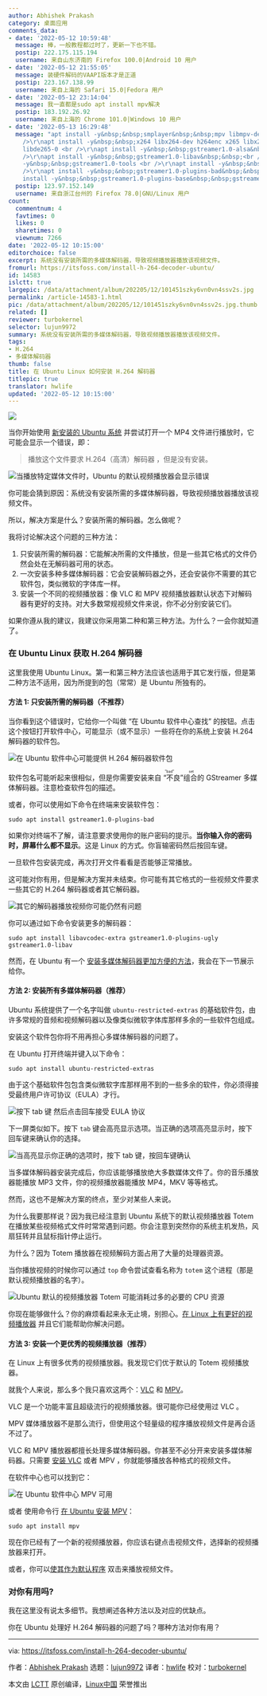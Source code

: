 ```yaml
---
author: Abhishek Prakash
category: 桌面应用
comments_data:
- date: '2022-05-12 10:59:48'
  message: 棒，一般教程都过时了，更新一下也不错。
  postip: 222.175.115.194
  username: 来自山东济南的 Firefox 100.0|Android 10 用户
- date: '2022-05-12 21:55:05'
  message: 装硬件解码的VAAPI版本才是正道
  postip: 223.167.138.99
  username: 来自上海的 Safari 15.0|Fedora 用户
- date: '2022-05-12 23:14:04'
  message: 我一直都是sudo apt install mpv解决
  postip: 183.192.26.92
  username: 来自上海的 Chrome 101.0|Windows 10 用户
- date: '2022-05-13 16:29:48'
  message: "apt install -y&nbsp;&nbsp;smplayer&nbsp;&nbsp;mpv libmpv-dev mencoder<br
    />\r\napt install -y&nbsp;&nbsp;x264 libx264-dev h264enc x265 libx265-dev libde265-dev
    libde265-0 <br />\r\napt install -y&nbsp;&nbsp;gstreamer1.0-alsa&nbsp;&nbsp;gstreamer1.0-pulseaudio<br
    />\r\napt install -y&nbsp;&nbsp;gstreamer1.0-libav&nbsp;&nbsp;<br />\r\napt install
    -y&nbsp;&nbsp;gstreamer1.0-tools <br />\r\napt install -y&nbsp;&nbsp;gstreamer1.0-plugins-good&nbsp;&nbsp;<br
    />\r\napt install -y&nbsp;&nbsp;gstreamer1.0-plugins-bad&nbsp;&nbsp;<br />\r\napt
    install -y&nbsp;&nbsp;gstreamer1.0-plugins-base&nbsp;&nbsp;gstreamer1.0-plugins-ugly"
  postip: 123.97.152.149
  username: 来自浙江台州的 Firefox 78.0|GNU/Linux 用户
count:
  commentnum: 4
  favtimes: 0
  likes: 0
  sharetimes: 0
  viewnum: 7266
date: '2022-05-12 10:15:00'
editorchoice: false
excerpt: 系统没有安装所需的多媒体解码器，导致视频播放器播放该视频文件。
fromurl: https://itsfoss.com/install-h-264-decoder-ubuntu/
id: 14583
islctt: true
largepic: /data/attachment/album/202205/12/101451szky6vn0vn4ssv2s.jpg
permalink: /article-14583-1.html
pic: /data/attachment/album/202205/12/101451szky6vn0vn4ssv2s.jpg.thumb.jpg
related: []
reviewer: turbokernel
selector: lujun9972
summary: 系统没有安装所需的多媒体解码器，导致视频播放器播放该视频文件。
tags:
- H.264
- 多媒体解码器
thumb: false
title: 在 Ubuntu Linux 如何安装 H.264 解码器
titlepic: true
translator: hwlife
updated: '2022-05-12 10:15:00'
---
```


![](/data/attachment/album/202205/12/101451szky6vn0vn4ssv2s.jpg)


当你开始使用 [新安装的 Ubuntu 系统](https://itsfoss.com/install-ubuntu/) 并尝试打开一个 MP4 文件进行播放时，它可能会显示一个错误，即：



> 
> 播放这个文件要求 H.264（高清）解码器 ，但是没有安装。
> 
> 
> 


![当播放特定媒体文件时，Ubuntu 的默认视频播放器会显示错误](/data/attachment/album/202205/12/101514ordu4u4zzocou4tj.png)


你可能会猜到原因：系统没有安装所需的多媒体解码器，导致视频播放器播放该视频文件。


所以，解决方案是什么？安装所需的解码器。怎么做呢？


我将讨论解决这个问题的三种方法：


1. 只安装所需的解码器：它能解决所需的文件播放，但是一些其它格式的文件仍然会处在无解码器可用的状态。
2. 一次安装多种多媒体解码器：它会安装解码器之外，还会安装你不需要的其它软件包，类似微软的字体库一样。
3. 安装一个不同的视频播放器：像 VLC 和 MPV 视频播放器默认状态下对解码器有更好的支持。对大多数常规视频文件来说，你不必分别安装它们。


如果你遵从我的建议，我建议你采用第二种和第三种方法。为什么？一会你就知道了。


### 在 Ubuntu Linux 获取 H.264 解码器


这里我使用 Ubuntu Linux。第一和第三种方法应该也适用于其它发行版，但是第二种方法不适用，因为所提到的包（常常）是 Ubuntu 所独有的。


#### 方法 1: 只安装所需的解码器（不推荐）


当你看到这个错误时，它给你一个叫做 “在 Ubuntu 软件中心查找” 的按钮。点击这个按钮打开软件中心，可能显示（或不显示）一些将在你的系统上安装 H.264 解码器的软件包。


![在 Ubuntu 软件中心可能提供 H.264 解码器软件包](/data/attachment/album/202205/12/101514it63hbt6is24j6t2.png)


软件包名可能听起来很相似，但是你需要安装来自<ruby> “不良”组合 <rt>  "bad" set </rt></ruby>的 GStreamer 多媒体解码器。注意检查软件包的描述。


或者，你可以使用如下命令在终端来安装软件包：



```
sudo apt install gstreamer1.0-plugins-bad

```

如果你对终端不了解，请注意要求使用你的账户密码的提示。**当你输入你的密码时，屏幕什么都不显示**。这是 Linux 的方式。你盲输密码然后按回车键。


一旦软件包安装完成，再次打开文件看看是否能够正常播放。


这可能对你有用，但是解决方案并未结束。你可能有其它格式的一些视频文件要求一些其它的 H.264 解码器或者其它解码器。


![其它的解码器播放视频你可能仍然有问题](/data/attachment/album/202205/12/101515aputtpdccduup6kh.png)


你可以通过如下命令安装更多的解码器：



```
sudo apt install libavcodec-extra gstreamer1.0-plugins-ugly gstreamer1.0-libav

```

然而，在 Ubuntu 有一个 [安装多媒体解码器更加方便的方法](https://itsfoss.com/install-media-codecs-ubuntu/)，我会在下一节展示给你。


#### 方法 2: 安装所有多媒体解码器（推荐）


Ubuntu 系统提供了一个名字叫做 `ubuntu-restricted-extras` 的基础软件包，由许多常规的音频和视频解码器以及像类似微软字体库那样多余的一些软件包组成。


安装这个软件包你将不用再担心多媒体解码器的问题了。


在 Ubuntu 打开终端并键入以下命令：



```
sudo apt install ubuntu-restricted-extras

```

由于这个基础软件包包含类似微软字库那样用不到的一些多余的软件，你必须得接受最终用户许可协议（EULA）才行。


![按下 tab 键 然后点击回车接受 EULA 协议](/data/attachment/album/202205/12/101515z9pe8loegn77987p.jpg)


下一屏类似如下。按下 `tab` 键会高亮显示选项。当正确的选项高亮显示时，按下回车键来确认你的选择。


![当高亮显示你正确的选项时，按下 tab 键，按回车键确认](/data/attachment/album/202205/12/101515efeii4754ejvli5g.jpg)


当多媒体解码器安装完成后，你应该能够播放绝大多数媒体文件了。你的音乐播放器能播放 MP3 文件，你的视频播放器能播放 MP4，MKV 等等格式。


然而，这也不是解决方案的终点，至少对某些人来说。


为什么我要那样说？因为我已经注意到 Ubuntu 系统下的默认视频播放器 Totem 在播放某些视频格式文件时常常遇到问题。你会注意到突然你的系统主机发热，风扇狂转并且鼠标指针停止运行。


为什么？因为 Totem 播放器在视频解码方面占用了大量的处理器资源。


当你播放视频的时候你可以通过 `top` 命令尝试查看名称为 `totem` 这个进程（那是默认视频播放器的名字）。


![Ubuntu 默认的视频播放器 Totem 可能消耗过多的必要的 CPU 资源](/data/attachment/album/202205/12/101913jaaweexmul91ml7g.jpg)


你现在能够做什么？你的麻烦看起来永无止境，别担心。[在 Linux 上有更好的视频播放器](https://itsfoss.com/video-players-linux/) 并且它们能帮助你解决问题。


#### 方法 3: 安装一个更优秀的视频播放器（推荐）


在 Linux 上有很多优秀的视频播放器。我发现它们优于默认的 Totem 视频播放器。


就我个人来说，那么多个我只喜欢这两个：[VLC](https://www.videolan.org/vlc/) 和 [MPV](https://mpv.io/)。


VLC 是一个功能丰富且超级流行的视频播放器。很可能你已经使用过 VLC 。


MPV 媒体播放器不是那么流行，但使用这个轻量级的程序播放视频文件是再合适不过了。


VLC 和 MPV 播放器都擅长处理多媒体解码器。你甚至不必分开来安装多媒体解码器。只需要 [安装 VLC](https://itsfoss.com/install-latest-vlc/) 或者 MPV ，你就能够播放各种格式的视频文件。


在软件中心也可以找到它：


![在 Ubuntu 软件中心 MPV 可用](/data/attachment/album/202205/12/101515gxz5zov7d7ll7lgp.png)


或者 使用命令行 [在 Ubuntu 安装 MPV](https://itsfoss.com/mpv-video-player/)：



```
sudo apt install mpv

```

现在你已经有了一个新的视频播放器，你应该右键点击视频文件，选择新的视频播放器来打开。


或者，你可以[使其作为默认程序](https://itsfoss.com/change-default-applications-ubuntu/) 双击来播放视频文件。


### 对你有用吗?


我在这里没有说太多细节。我想阐述各种方法以及对应的优缺点。


你在 Ubuntu 处理好 H.264 解码器的问题了吗？哪种方法对你有用？




---


via: <https://itsfoss.com/install-h-264-decoder-ubuntu/>


作者：[Abhishek Prakash](https://itsfoss.com/author/abhishek/) 选题：[lujun9972](https://github.com/lujun9972) 译者：[hwlife](https://github.com/hwlife) 校对：[turbokernel](https://github.com/turbokernel)


本文由 [LCTT](https://github.com/LCTT/TranslateProject) 原创编译，[Linux中国](https://linux.cn/) 荣誉推出
